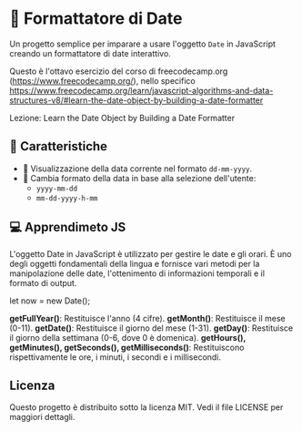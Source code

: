 # 📅 Formattatore di Date

Un progetto semplice per imparare a usare l'oggetto `Date` in JavaScript creando un formattatore di date interattivo.

Questo è l'ottavo esercizio del corso di freecodecamp.org (https://www.freecodecamp.org/), nello specifico https://www.freecodecamp.org/learn/javascript-algorithms-and-data-structures-v8/#learn-the-date-object-by-building-a-date-formatter

Lezione: Learn the Date Object by Building a Date Formatter

## 🌟 Caratteristiche

- 📆 Visualizzazione della data corrente nel formato `dd-mm-yyyy`.
- 🔄 Cambia formato della data in base alla selezione dell'utente:
  - `yyyy-mm-dd`
  - `mm-dd-yyyy-h-mm`
 
## 💻 Apprendimeto JS

L'oggetto Date in JavaScript è utilizzato per gestire le date e gli orari. È uno degli oggetti fondamentali della lingua e fornisce vari metodi per la manipolazione delle date, l'ottenimento di informazioni temporali e il formato di output. 

let now = new Date();

**getFullYear()**: Restituisce l'anno (4 cifre).
**getMonth()**: Restituisce il mese (0-11).
**getDate()**: Restituisce il giorno del mese (1-31).
**getDay()**: Restituisce il giorno della settimana (0-6, dove 0 è domenica).
**getHours(), getMinutes(), getSeconds(), getMilliseconds()**: Restituiscono rispettivamente le ore, i minuti, i secondi e i millisecondi.

## Licenza
Questo progetto è distribuito sotto la licenza MIT. Vedi il file LICENSE per maggiori dettagli.
